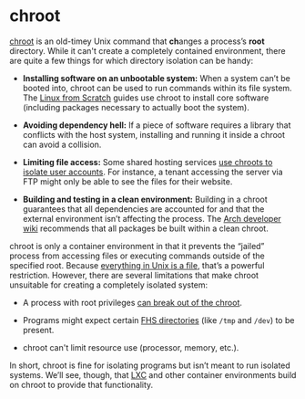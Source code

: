 # chroot

[chroot][man-chroot] is an old-timey Unix command that <b>ch</b>anges a process’s <b>root</b> directory. While it can't create a completely contained environment, there are quite a few things for which directory isolation can be handy:

*   **Installing software on an unbootable system:** When a system can’t be booted into, chroot can be used to run commands within its file system. The [Linux from Scratch][lfs-chroot] guides use chroot to install core software (including packages necessary to actually boot the system).

*   **Avoiding dependency hell:** If a piece of software requires a library that conflicts with the host system, installing and running it inside a chroot can avoid a collision.

*   **Limiting file access:** Some shared hosting services [use chroots to isolate user accounts][arch-sftp-chroot]. For instance, a tenant accessing the server via FTP might only be able to see the files for their website.

*   **Building and testing in a clean environment:** Building in a chroot guarantees that all dependencies are accounted for and that the external environment isn’t affecting the process. The [Arch developer wiki][arch-building-chroot] recommends that all packages be built within a clean chroot.

chroot is only a container environment in that it prevents the “jailed” process from accessing files or executing commands outside of the specified root. Because [everything in Unix is a file][everything-is-a-file], that’s a powerful restriction. However, there are several limitations that make chroot unsuitable for creating a completely isolated system:

*   A process with root privileges [can break out of the chroot][perl-breakout].

*   Programs might expect certain [FHS directories][fhs] (like `/tmp` and `/dev`) to be present.

*   chroot can't limit resource use (processor, memory, etc.).

In short, chroot is fine for isolating programs but isn’t meant to run isolated systems. We’ll see, though, that [LXC](LXC.md) and other container environments build on chroot to provide that functionality.

[arch-building-chroot]: https://wiki.archlinux.org/index.php/DeveloperWiki:Building_in_a_Clean_Chroot
[arch-sftp-chroot]: https://wiki.archlinux.org/index.php/SFTP_chroot
[everything-is-a-file]: https://en.wikipedia.org/wiki/Everything_is_a_file
[fhs]: https://en.wikipedia.org/wiki/Filesystem_Hierarchy_Standard
[lfs-chroot]: http://www.linuxfromscratch.org/lfs/view/6.5/chapter06/chroot.html
[man-chroot]: http://linux.die.net/man/1/chroot
[perl-breakout]: http://pentestmonkey.net/blog/chroot-breakout-perl
